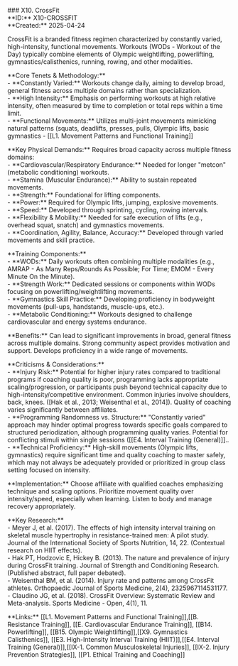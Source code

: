 \#\#\# X10. CrossFit  
\*\*ID:\*\* X10-CROSSFIT  
\*\*Created:\*\* 2025-04-24

CrossFit is a branded fitness regimen characterized by constantly varied, high-intensity, functional movements. Workouts (WODs \- Workout of the Day) typically combine elements of Olympic weightlifting, powerlifting, gymnastics/calisthenics, running, rowing, and other modalities.

\*\*Core Tenets & Methodology:\*\*  
\- \*\*Constantly Varied:\*\* Workouts change daily, aiming to develop broad, general fitness across multiple domains rather than specialization.  
\- \*\*High Intensity:\*\* Emphasis on performing workouts at high relative intensity, often measured by time to completion or total reps within a time limit.  
\- \*\*Functional Movements:\*\* Utilizes multi-joint movements mimicking natural patterns (squats, deadlifts, presses, pulls, Olympic lifts, basic gymnastics \- [[L1. Movement Patterns and Functional Training]]

\*\*Key Physical Demands:\*\* Requires broad capacity across multiple fitness domains:  
\- \*\*Cardiovascular/Respiratory Endurance:\*\* Needed for longer "metcon" (metabolic conditioning) workouts.  
\- \*\*Stamina (Muscular Endurance):\*\* Ability to sustain repeated movements.  
\- \*\*Strength:\*\* Foundational for lifting components.  
\- \*\*Power:\*\* Required for Olympic lifts, jumping, explosive movements.  
\- \*\*Speed:\*\* Developed through sprinting, cycling, rowing intervals.  
\- \*\*Flexibility & Mobility:\*\* Needed for safe execution of lifts (e.g., overhead squat, snatch) and gymnastics movements.  
\- \*\*Coordination, Agility, Balance, Accuracy:\*\* Developed through varied movements and skill practice.

\*\*Training Components:\*\*  
\- \*\*WODs:\*\* Daily workouts often combining multiple modalities (e.g., AMRAP \- As Many Reps/Rounds As Possible; For Time; EMOM \- Every Minute On the Minute).  
\- \*\*Strength Work:\*\* Dedicated sessions or components within WODs focusing on powerlifting/weightlifting movements.  
\- \*\*Gymnastics Skill Practice:\*\* Developing proficiency in bodyweight movements (pull-ups, handstands, muscle-ups, etc.).  
\- \*\*Metabolic Conditioning:\*\* Workouts designed to challenge cardiovascular and energy systems endurance.

\*\*Benefits:\*\* Can lead to significant improvements in broad, general fitness across multiple domains. Strong community aspect provides motivation and support. Develops proficiency in a wide range of movements.

\*\*Criticisms & Considerations:\*\*  
\- \*\*Injury Risk:\*\* Potential for higher injury rates compared to traditional programs if coaching quality is poor, programming lacks appropriate scaling/progression, or participants push beyond technical capacity due to high-intensity/competitive environment. Common injuries involve shoulders, back, knees. (\[Hak et al., 2013; Weisenthal et al., 2014\]). Quality of coaching varies significantly between affiliates.  
\- \*\*Programming Randomness vs. Structure:\*\* "Constantly varied" approach may hinder optimal progress towards specific goals compared to structured periodization, although programming quality varies. Potential for conflicting stimuli within single sessions ([[E4. Interval Training (General)]]..  
\- \*\*Technical Proficiency:\*\* High-skill movements (Olympic lifts, gymnastics) require significant time and quality coaching to master safely, which may not always be adequately provided or prioritized in group class setting focused on intensity.

\*\*Implementation:\*\* Choose affiliate with qualified coaches emphasizing technique and scaling options. Prioritize movement quality over intensity/speed, especially when learning. Listen to body and manage recovery appropriately.

\*\*Key Research:\*\*  
\- Meyer J, et al. (2017). The effects of high intensity interval training on skeletal muscle hypertrophy in resistance-trained men: A pilot study. Journal of the International Society of Sports Nutrition, 14, 22\. (Contextual research on HIIT effects).  
\- Hak PT, Hodzovic E, Hickey B. (2013). The nature and prevalence of injury during CrossFit training. Journal of Strength and Conditioning Research. (Published abstract, full paper debated).  
\- Weisenthal BM, et al. (2014). Injury rate and patterns among CrossFit athletes. Orthopaedic Journal of Sports Medicine, 2(4), 2325967114531177\.  
\- Claudino JG, et al. (2018). CrossFit Overview: Systematic Review and Meta-analysis. Sports Medicine \- Open, 4(1), 11\.

\*\*Links:\*\* [[L1. Movement Patterns and Functional Training]],[[B. Resistance Training]], [[E. Cardiovascular  Endurance Training]], [[B14. Powerlifting]], [[B15. Olympic Weightlifting]],[[X9. Gymnastics  Calisthenics]], [[E3. High-Intensity Interval Training (HIIT)]],[[E4. Interval Training (General)]],[[IX-1. Common Musculoskeletal Injuries]], [[IX-2. Injury Prevention Strategies]], [[P1. Ethical Training and Coaching]]